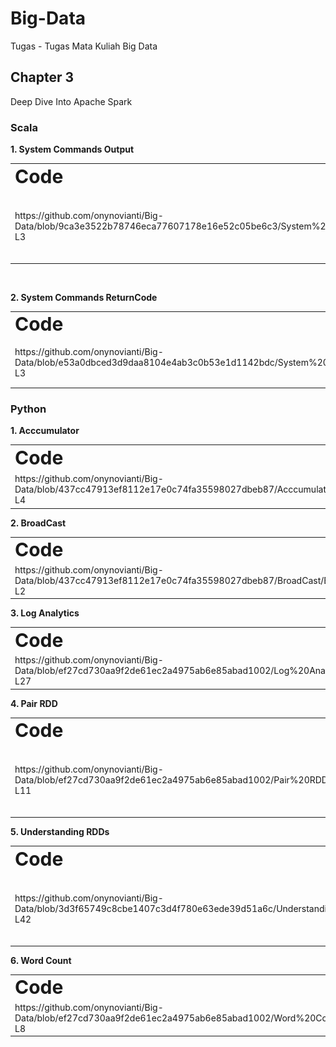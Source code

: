 # Big-Data
Tugas - Tugas Mata Kuliah Big Data

## Chapter 3
Deep Dive Into Apache Spark

### Scala

**1. System Commands Output**
<table border="0">
 <tr>
    <td><b style="font-size:30px">Code</b></td>
    <td><b style="font-size:30px">Output</b></td>
 </tr>
 <tr>
    <td>https://github.com/onynovianti/Big-Data/blob/9ca3e3522b78746eca77607178e16e52c05be6c3/System%20Commands%20Output/SystemCommandsOutput.scala#L1-L3 </td>
    <td><img alt="Dark" src="https://github.com/onynovianti/Big-Data/blob/e0b7b9629f304c5322d93ef6f4724591e30377a8/System%20Commands%20Output/SystemCommandsOutput.png"></td>
 </tr>
</table><br>

**2. System Commands ReturnCode**
<table border="0">
 <tr>
    <td><b style="font-size:30px">Code</b></td>
    <td><b style="font-size:30px">Output</b></td>
 </tr>
 <tr>
    <td>https://github.com/onynovianti/Big-Data/blob/e53a0dbced3d9daa8104e4ab3c0b53e1d1142bdc/System%20Commands%20ReturnCode/SystemCommandsReturnCode.scala#L1-L3 </td>
    <td><img alt="Dark" src="https://github.com/onynovianti/Big-Data/blob/e53a0dbced3d9daa8104e4ab3c0b53e1d1142bdc/System%20Commands%20ReturnCode/SystemCommandsReturnCode.png"></td>
 </tr>
</table>

### Python
**1. Acccumulator**
<table border="0">
 <tr>
    <td><b style="font-size:30px">Code</b></td>
    <td><b style="font-size:30px">Output</b></td>
 </tr>
 <tr>
    <td>https://github.com/onynovianti/Big-Data/blob/437cc47913ef8112e17e0c74fa35598027dbeb87/Acccumulator/Accumulator.py#L1-L4 </td>
    <td><img alt="Dark" src="https://github.com/onynovianti/Big-Data/blob/437cc47913ef8112e17e0c74fa35598027dbeb87/Acccumulator/Accumulator.png"></td>
 </tr>
</table>
<b>2. BroadCast</b>
<table border="0">
 <tr>
    <td><b style="font-size:30px">Code</b></td>
    <td><b style="font-size:30px">Output</b></td>
 </tr>
 <tr>
    <td>https://github.com/onynovianti/Big-Data/blob/437cc47913ef8112e17e0c74fa35598027dbeb87/BroadCast/BroadCast.py#L1-L2 </td>
    <td><img alt="Dark" src="https://github.com/onynovianti/Big-Data/blob/437cc47913ef8112e17e0c74fa35598027dbeb87/BroadCast/Broadcast.png"></td>
 </tr>
</table>
<b>3. Log Analytics</b>
<table border="0">
 <tr>
    <td><b style="font-size:30px">Code</b></td>
    <td><b style="font-size:30px">Output</b></td>
 </tr>
 <tr>
    <td>https://github.com/onynovianti/Big-Data/blob/ef27cd730aa9f2de61ec2a4975ab6e85abad1002/Log%20Analytics/LogAnalytics.py#L1-L27 </td>
    <td>Not Finished Yet (Error)</td>
 </tr>
</table>
<b>4. Pair RDD</b>
    <table border="0">
 <tr>
    <td><b style="font-size:30px">Code</b></td>
    <td><b style="font-size:30px">Output</b></td>
 </tr>
 <tr>
    <td>https://github.com/onynovianti/Big-Data/blob/ef27cd730aa9f2de61ec2a4975ab6e85abad1002/Pair%20RDD/PairRDD.py#L1-L11 </td>
    <td><img alt="Dark" src="https://github.com/onynovianti/Big-Data/blob/ef27cd730aa9f2de61ec2a4975ab6e85abad1002/Pair%20RDD/PairRDD.png"></td>
 </tr>
</table>
<b>5. Understanding RDDs</b>
    <table border="0">
 <tr>
    <td><b style="font-size:30px">Code</b></td>
    <td><b style="font-size:30px">Output</b></td>
 </tr>
 <tr>
    <td>https://github.com/onynovianti/Big-Data/blob/3d3f65749c8cbe1407c3d4f780e63ede39d51a6c/Understanding%20RDDs/UnderstandingRDDs.py#L1-L42 </td>
    <td><img alt="Dark" src="https://github.com/onynovianti/Big-Data/blob/ef27cd730aa9f2de61ec2a4975ab6e85abad1002/Understanding%20RDDs/UnderstandingRDDs.png"></td>
 </tr>
</table>
<b>6. Word Count</b>
    <table border="0">
 <tr>
    <td><b style="font-size:30px">Code</b></td>
    <td><b style="font-size:30px">Output</b></td>
 </tr>
 <tr>
    <td>https://github.com/onynovianti/Big-Data/blob/ef27cd730aa9f2de61ec2a4975ab6e85abad1002/Word%20Count/WordCount.py#L1-L8 </td>
    <td>Not Finished Yet (Error) </td>
 </tr>
</table>
